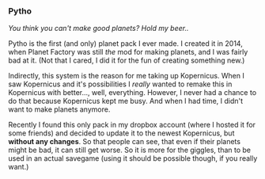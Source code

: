 ### Pytho
*You think you can't make good planets? Hold my beer..*

Pytho is the first (and only) planet pack I ever made. I created it in 2014, when Planet Factory was still *the* mod for making planets, and I was fairly bad at it. (Not that I cared, I did it for the fun of creating something new.)

Indirectly, this system is the reason for me taking up Kopernicus. When I saw Kopernicus and it's possibilities I *really* wanted to remake this in Kopernicus with better..., well, everything. However, I never had a chance to do that because Kopernicus kept me busy. And when I had time, I didn't want to make planets anymore.

Recently I found this only pack in my dropbox account (where I hosted it for some friends) and decided to update it to the newest Kopernicus, but **without any changes**. So that people can see, that even if their planets might be bad, it can still get worse. So it is more for the giggles, than to be used in an actual savegame (using it should be possible though, if you really want.)
